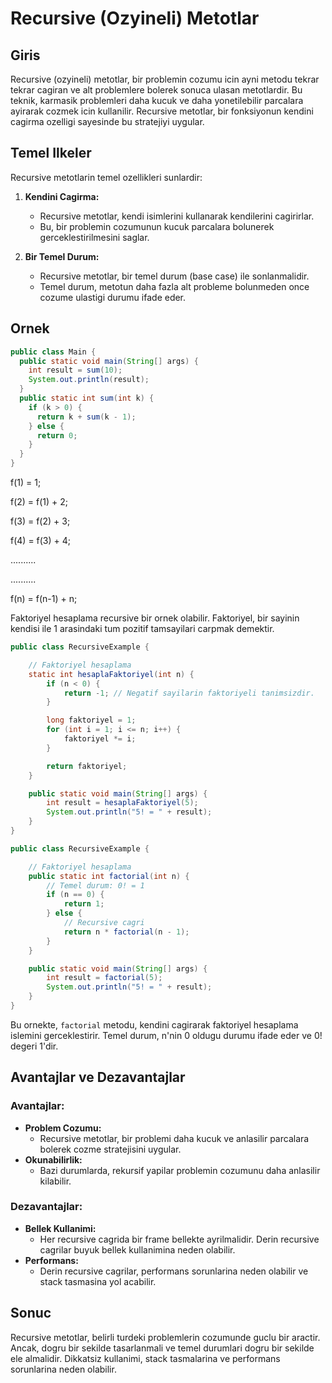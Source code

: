 # Recursive (Ozyineli) Metotlar

## Giris

Recursive (ozyineli) metotlar, bir problemin cozumu icin ayni metodu tekrar tekrar cagiran ve alt problemlere bolerek sonuca ulasan metotlardir. Bu teknik, karmasik problemleri daha kucuk ve daha yonetilebilir parcalara ayirarak cozmek icin kullanilir. Recursive metotlar, bir fonksiyonun kendini cagirma ozelligi sayesinde bu stratejiyi uygular.

## Temel Ilkeler

Recursive metotlarin temel ozellikleri sunlardir:

1. **Kendini Cagirma:**
    - Recursive metotlar, kendi isimlerini kullanarak kendilerini cagirirlar.
    - Bu, bir problemin cozumunun kucuk parcalara bolunerek gerceklestirilmesini saglar.

2. **Bir Temel Durum:**
    - Recursive metotlar, bir temel durum (base case) ile sonlanmalidir.
    - Temel durum, metotun daha fazla alt probleme bolunmeden once cozume ulastigi durumu ifade eder.

## Ornek

```java
public class Main {
  public static void main(String[] args) {
    int result = sum(10);
    System.out.println(result);
  }
  public static int sum(int k) {
    if (k > 0) {
      return k + sum(k - 1);
    } else {
      return 0;
    }
  }
}
```


f(1) = 1;

f(2) = f(1) + 2;

f(3) = f(2) + 3;

f(4) = f(3) + 4;

..........

..........

f(n) = f(n-1) + n;


Faktoriyel hesaplama recursive bir ornek olabilir. Faktoriyel, bir sayinin kendisi ile 1 arasindaki tum pozitif tamsayilari carpmak demektir.


```java
public class RecursiveExample {

    // Faktoriyel hesaplama
    static int hesaplaFaktoriyel(int n) {
        if (n < 0) {
            return -1; // Negatif sayilarin faktoriyeli tanimsizdir.
        }

        long faktoriyel = 1;
        for (int i = 1; i <= n; i++) {
            faktoriyel *= i;
        }

        return faktoriyel;
    }

    public static void main(String[] args) {
        int result = hesaplaFaktoriyel(5);
        System.out.println("5! = " + result);
    }
}
```



```java
public class RecursiveExample {

    // Faktoriyel hesaplama
    public static int factorial(int n) {
        // Temel durum: 0! = 1
        if (n == 0) {
            return 1;
        } else {
            // Recursive cagri
            return n * factorial(n - 1);
        }
    }

    public static void main(String[] args) {
        int result = factorial(5);
        System.out.println("5! = " + result);
    }
}
```

Bu ornekte, `factorial` metodu, kendini cagirarak faktoriyel hesaplama islemini gerceklestirir. Temel durum, n'nin 0 oldugu durumu ifade eder ve 0! degeri 1'dir.

## Avantajlar ve Dezavantajlar

### Avantajlar:

- **Problem Cozumu:**
    - Recursive metotlar, bir problemi daha kucuk ve anlasilir parcalara bolerek cozme stratejisini uygular.
- **Okunabilirlik:**
    - Bazi durumlarda, rekursif yapilar problemin cozumunu daha anlasilir kilabilir.

### Dezavantajlar:

- **Bellek Kullanimi:**
    - Her recursive cagrida bir frame bellekte ayrilmalidir. Derin recursive cagrilar buyuk bellek kullanimina neden olabilir.
- **Performans:**
    - Derin recursive cagrilar, performans sorunlarina neden olabilir ve stack tasmasina yol acabilir.

## Sonuc

Recursive metotlar, belirli turdeki problemlerin cozumunde guclu bir aractir. Ancak, dogru bir sekilde tasarlanmali ve temel durumlari dogru bir sekilde ele almalidir. Dikkatsiz kullanimi, stack tasmalarina ve performans sorunlarina neden olabilir.